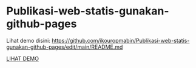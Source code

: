 # Publikasi-web-statis-gunakan-github-pages

Lihat demo disini: https://github.com/ikouropmabin/Publikasi-web-statis-gunakan-github-pages/edit/main/README.md

[LIHAT DEMO](https://github.com/ikouropmabin/Publikasi-web-statis-gunakan-github-pages/edit/main/README.md)
